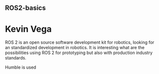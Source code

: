 ## ROS2-basics
# Kevin Vega

ROS 2 is an open source software development kit for robotics, looking for an standardized development in robotics. It is interesting what are the possibilities using ROS 2 for prototyping but also with production industry standards.

Humble is used
